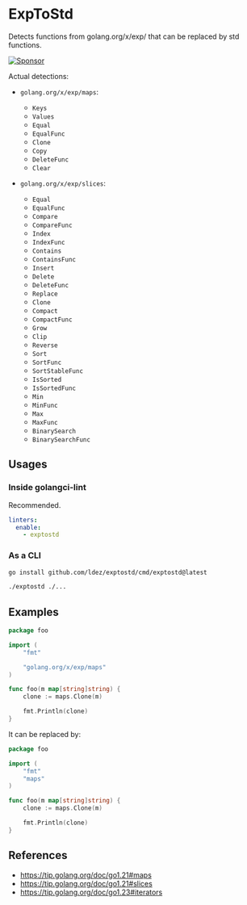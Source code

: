 # ExpToStd

Detects functions from golang.org/x/exp/ that can be replaced by std functions.

[![Sponsor](https://img.shields.io/badge/Sponsor%20me-%E2%9D%A4%EF%B8%8F-pink)](https://github.com/sponsors/ldez)

Actual detections:

- `golang.org/x/exp/maps`:
  - `Keys`
  - `Values`
  - `Equal`
  - `EqualFunc`
  - `Clone`
  - `Copy`
  - `DeleteFunc`
  - `Clear`

- `golang.org/x/exp/slices`:
  - `Equal`
  - `EqualFunc`
  - `Compare`
  - `CompareFunc`
  - `Index`
  - `IndexFunc`
  - `Contains`
  - `ContainsFunc`
  - `Insert`
  - `Delete`
  - `DeleteFunc`
  - `Replace`
  - `Clone`
  - `Compact`
  - `CompactFunc`
  - `Grow`
  - `Clip`
  - `Reverse`
  - `Sort`
  - `SortFunc`
  - `SortStableFunc`
  - `IsSorted`
  - `IsSortedFunc`
  - `Min`
  - `MinFunc`
  - `Max`
  - `MaxFunc`
  - `BinarySearch`
  - `BinarySearchFunc`

## Usages

### Inside golangci-lint

Recommended.

```yaml
linters:
  enable:
    - exptostd
```

### As a CLI

```bash
go install github.com/ldez/exptostd/cmd/exptostd@latest
```

```bash
./exptostd ./...
```

## Examples

```go
package foo

import (
	"fmt"

	"golang.org/x/exp/maps"
)

func foo(m map[string]string) {
	clone := maps.Clone(m)

	fmt.Println(clone)
}
```

It can be replaced by:

```go
package foo

import (
	"fmt"
	"maps"
)

func foo(m map[string]string) {
	clone := maps.Clone(m)

	fmt.Println(clone)
}

```

## References

- https://tip.golang.org/doc/go1.21#maps
- https://tip.golang.org/doc/go1.21#slices
- https://tip.golang.org/doc/go1.23#iterators
